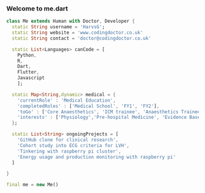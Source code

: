 ### Welcome to me.dart

<!--
**HarvsG/HarvsG** is a ✨ _special_ ✨ repository because its `README.md` (this file) appears on your GitHub profile.

Here are some ideas to get you started:

- 🔭 I’m currently working on ...
- 🌱 I’m currently learning ...
- 👯 I’m looking to collaborate on ...
- 🤔 I’m looking for help with ...
- 💬 Ask me about ...
- 📫 How to reach me: ...
- 😄 Pronouns: ...
- ⚡ Fun fact: ...
-->


```dart 
class Me extends Human with Doctor, Developer {
  static String username = 'HarvsG';
  static String website = 'www.codingdoctor.co.uk'
  static String contact = 'doctor@codingdoctor.co.uk'

  static List<Languages> canCode = [
    Python,
    R,
    Dart,
    Flutter,
    Javascript
    ];

  static Map<String,dynamic> medical = {
    'currentRole' : 'Medical Education',
    'completedRoles' : ['Medical School', 'FY1', 'FY2'],
    'toGo' : ['Core Anaesthetics', 'ICM trainee', 'Anaesthetics Trainee', 'CCT'],
    'interests' : ['Physiology','Pre-hospital Medicine', 'Evidence Based Medicine'],
  };

  static List<String> ongoingProjects = [
    'GitHub clone for clinical research',
    'Cohort study into ECG criteria for LVH',
    'Tinkering with raspberry pi cluster',
    'Energy usage and production monitoring with raspberry pi'
  ]

}

final me = new Me()
```
